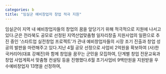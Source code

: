 ```yaml
---
categories: b
title: "임실군 예비창업자 창업 적극 지원"
---
```

임실군이 지역 내 예비창업자들의 창업의 꿈을 앞당기기 위해 적극적으로 지원에 나서고 있다.군은 전라북도 공모로 선정된 지역산업맞춤형 일자리창출 지원사업의 일환으로 추진 중인 ‘스타트업 실전창업 프로젝트’가 관내 예비창업자들의 시장 조기 진출과 창업 성공의 발판을 마련해주고 있다.지난 4월 공모 선정으로 사업비 2억원을 확보하여 (사)한국커리어(대표 강혜진)와 함께 창업을 꿈꾸는 군민을 모집하여, 단계별 창업 전문교육과 창업 사업계획서 맞춤형 컨설팅 등을 진행했다.6월 초기사업비 9백만원을 지원받을 우수예비창업자 13명을 선정하여,